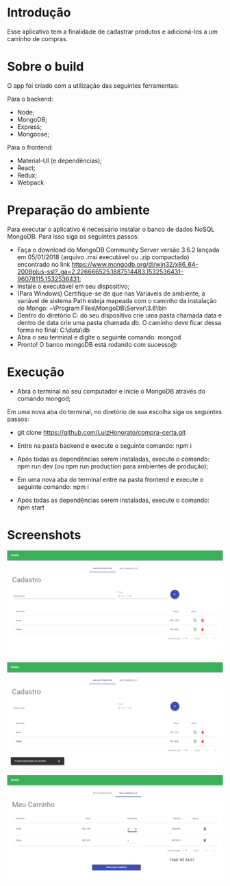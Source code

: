 # Introdução

Esse aplicativo tem a finalidade de cadastrar produtos e adicioná-los a um carrinho de compras.

# Sobre o build

O app foi criado com a utilização das seguintes ferramentas:

Para o backend:
- Node;
- MongoDB;
- Express;
- Mongoose;

Para o frontend:
- Material-UI (e dependências);
- React;
- Redux;
- Webpack

# Preparação do ambiente

Para executar o aplicativo é necessário instalar o banco de dados NoSQL MongoDB. Para isso siga os seguintes passos:

- Faça o download do MongoDB Community Server versão 3.6.2 lançada em 05/01/2018 (arquivo .msi executável ou .zip compactado) encontrado no link https://www.mongodb.org/dl/win32/x86_64-2008plus-ssl?_ga=2.226666525.1887514483.1532536431-96078115.1532536431;
- Instale o executável em seu dispositivo;
- (Para Windows) Certifique-se de que nas Variáveis de ambiente, a variável de sistema Path esteja mapeada com o caminho da instalação do Mongo: ~\Program Files\MongoDB\Server\3.6\bin
- Dentro do diretório C: do seu dispositivo crie uma pasta chamada data e dentro de data crie uma pasta chamada db. O caminho deve ficar dessa forma no final: C:\data\db
- Abra o seu terminal e digite o seguinte comando: mongod
- Pronto! O banco mongoDB está rodando com sucesso@

# Execução

- Abra o terminal no seu computador e inicie o MongoDB através do comando mongod;

Em uma nova aba do terminal, no diretório de sua escolha siga os seguintes passos:

- git clone https://github.com/LuizHonorato/compra-certa.git

- Entre na pasta backend e execute o seguinte comando: npm i
- Após todas as dependências serem instaladas, execute o comando: npm run dev (ou npm run production para ambientes de produção);

- Em uma nova aba do terminal entre na pasta frontend e execute o seguinte comando: npm i
- Após todas as dependências serem instaladas, execute o comando: npm start


# Screenshots

<p><img src="images/compra-certa-1.PNG" /></p>
<p><img src="images/compra-certa-2.PNG" /></p>
<p><img src="images/compra-certa-3.PNG" /></p>
